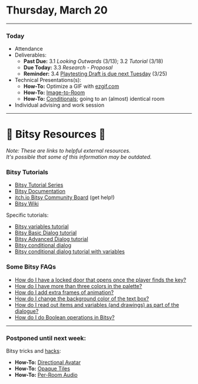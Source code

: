 # Thursday, March 20

---

### Today

* Attendance
* Deliverables: 
  * **Past Due:** 3.1 *Looking Outwards* (3/13); 3.2 *Tutorial* (3/18)
  * **Due Today:** 3.3 *Research - Proposal*
  * **Reminder:** 3.4 [Playtesting Draft is due next Tuesday](https://github.com/golanlevin/60-120/blob/main/2025/assignments/interactive_narrative/readme.md#34-draft-of-interactive-narrativegame) (3/25)
* Technical Presentations(s):
  * **How-To:** Optimize a GIF with [ezgif.com](https://ezgif.com/optimize)
  * **How-To:** [Image-to-Room](../lectures/interactive_narrative/bitsy_hacks/image_to_bitsy/readme.md)
  * **How-To:** [Conditionals](../lectures/interactive_narrative/bitsy_hacks/conditionals/readme.md); going to an (almost) identical room
* Individual advising and work session


---

# 🍔 Bitsy Resources 🍔 

*Note: These are links to helpful external resources.<br/>It's possible that some of this information may be outdated.*

### Bitsy Tutorials

* [Bitsy Tutorial Series](https://www.youtube.com/playlist?list=PLlXuD3kyVEr6bprFqUBCOEWT47xqYmVQ4)
* [Bitsy Documentation](https://make.bitsy.org/docs/)
* [itch.io Bitsy Community Board](https://itch.io/board/2436112/bitsy) (get help!)
* [Bitsy Wiki](https://bitsy.fandom.com/wiki/Bitsy_Wiki)

Specific tutorials: 

* [Bitsy variables tutorial](https://ayolland.itch.io/trevor/devlog/29520/bitsy-variables-a-tutorial)
* [Bitsy Basic Dialog tutorial](https://www.youtube.com/watch?v=G8ysQSwYQ18)
* [Bitsy Advanced Dialog tutorial](https://www.youtube.com/watch?v=jbvtS1d2Zq0)
* [Bitsy conditional dialog](https://www.youtube.com/watch?v=GnPge60wGWI)
* [Bitsy conditional dialog tutorial with variables](https://www.youtube.com/watch?v=Mrt0tk6HSvI)


### Some Bitsy FAQs

* [How do I have a locked door that opens once the player finds the key?](https://docs.google.com/document/d/16x1S_FjkcXuuB5R-XRBA50CAXLSIPLTWonvKq3A5SAY/edit#heading=h.gxnecyhhzwd1)
* [How do I have more than three colors in the palette?](https://docs.google.com/document/d/16x1S_FjkcXuuB5R-XRBA50CAXLSIPLTWonvKq3A5SAY/edit#heading=h.f5n7g14acgne)
* [How do I add extra frames of animation?](https://docs.google.com/document/d/16x1S_FjkcXuuB5R-XRBA50CAXLSIPLTWonvKq3A5SAY/edit#heading=h.zf5xu0y5xp9j)
* [How do I change the background color of the text box?](https://docs.google.com/document/d/16x1S_FjkcXuuB5R-XRBA50CAXLSIPLTWonvKq3A5SAY/edit#heading=h.nm09cxlmmyic)
* [How do I read out items and variables (and drawings) as part of the dialogue?](https://docs.google.com/document/d/16x1S_FjkcXuuB5R-XRBA50CAXLSIPLTWonvKq3A5SAY/edit#heading=h.tecf31prkcsq)
* [How do I do Boolean operations in Bitsy?](https://louisemclennan.wordpress.com/2018/06/07/boolean-operations-in-bitsy)

---

### Postponed until next week: 

Bitsy tricks and [hacks](https://github.com/seleb/bitsy-hacks?tab=readme-ov-file#contents):

  * **How-To:** [Directional Avatar](../lectures/interactive_narrative/bitsy_hacks/directional_avatar/readme.md)
  * **How-To:** [Opaque Tiles](../lectures/interactive_narrative/bitsy_hacks/opaque_tile/readme.md)
  * **How-To:** [Per-Room Audio](../lectures/interactive_narrative/bitsy_hacks/bitsy_audio/readme.md)
